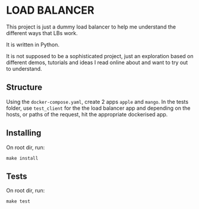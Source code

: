 # LOAD BALANCER
This project is just a dummy load balancer to help me understand the different ways that LBs work.

It is written in Python.

It is not supposed to be a sophisticated project, just an exploration based on different demos, 
tutorials and ideas I read online about and want to try out to understand.

## Structure
Using the `docker-compose.yaml`, create 2 apps `apple` and `mango`. In the tests folder,
use `test_client` for the the load balancer app and depending on the hosts, or paths of the 
request, hit the appropriate dockerised app. 

## Installing
On root dir, run:
```shell script
make install
```

## Tests
On root dir, run:
```shell script
make test
```

